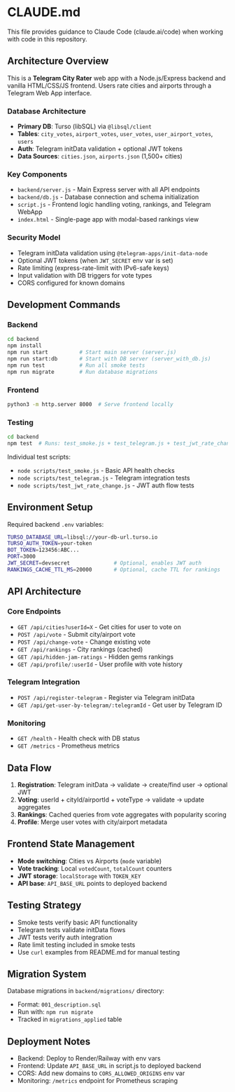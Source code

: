 # CLAUDE.md

This file provides guidance to Claude Code (claude.ai/code) when working with code in this repository.

## Architecture Overview

This is a **Telegram City Rater** web app with a Node.js/Express backend and vanilla HTML/CSS/JS frontend. Users rate cities and airports through a Telegram Web App interface.

### Database Architecture
- **Primary DB**: Turso (libSQL) via `@libsql/client` 
- **Tables**: `city_votes`, `airport_votes`, `user_votes`, `user_airport_votes`, `users`
- **Auth**: Telegram initData validation + optional JWT tokens
- **Data Sources**: `cities.json`, `airports.json` (1,500+ cities)

### Key Components
- `backend/server.js` - Main Express server with all API endpoints
- `backend/db.js` - Database connection and schema initialization
- `script.js` - Frontend logic handling voting, rankings, and Telegram WebApp
- `index.html` - Single-page app with modal-based rankings view

### Security Model
- Telegram initData validation using `@telegram-apps/init-data-node`
- Optional JWT tokens (when `JWT_SECRET` env var is set)
- Rate limiting (express-rate-limit with IPv6-safe keys)
- Input validation with DB triggers for vote types
- CORS configured for known domains

## Development Commands

### Backend
```bash
cd backend
npm install
npm run start          # Start main server (server.js)
npm run start:db       # Start with DB server (server_with_db.js)
npm run test           # Run all smoke tests
npm run migrate        # Run database migrations
```

### Frontend
```bash
python3 -m http.server 8000  # Serve frontend locally
```

### Testing
```bash
cd backend
npm test  # Runs: test_smoke.js + test_telegram.js + test_jwt_rate_change.js
```

Individual test scripts:
- `node scripts/test_smoke.js` - Basic API health checks
- `node scripts/test_telegram.js` - Telegram integration tests
- `node scripts/test_jwt_rate_change.js` - JWT auth flow tests

## Environment Setup

Required backend `.env` variables:
```bash
TURSO_DATABASE_URL=libsql://your-db-url.turso.io
TURSO_AUTH_TOKEN=your-token
BOT_TOKEN=123456:ABC...
PORT=3000
JWT_SECRET=devsecret              # Optional, enables JWT auth
RANKINGS_CACHE_TTL_MS=20000       # Optional, cache TTL for rankings
```

## API Architecture

### Core Endpoints
- `GET /api/cities?userId=X` - Get cities for user to vote on
- `POST /api/vote` - Submit city/airport vote
- `POST /api/change-vote` - Change existing vote
- `GET /api/rankings` - City rankings (cached)
- `GET /api/hidden-jam-ratings` - Hidden gems rankings
- `GET /api/profile/:userId` - User profile with vote history

### Telegram Integration
- `POST /api/register-telegram` - Register via Telegram initData
- `GET /api/get-user-by-telegram/:telegramId` - Get user by Telegram ID

### Monitoring
- `GET /health` - Health check with DB status
- `GET /metrics` - Prometheus metrics

## Data Flow

1. **Registration**: Telegram initData → validate → create/find user → optional JWT
2. **Voting**: userId + cityId/airportId + voteType → validate → update aggregates
3. **Rankings**: Cached queries from vote aggregates with popularity scoring
4. **Profile**: Merge user votes with city/airport metadata

## Frontend State Management

- **Mode switching**: Cities vs Airports (`mode` variable)
- **Vote tracking**: Local `votedCount`, `totalCount` counters
- **JWT storage**: `localStorage` with `TOKEN_KEY`
- **API base**: `API_BASE_URL` points to deployed backend

## Testing Strategy

- Smoke tests verify basic API functionality
- Telegram tests validate initData flows
- JWT tests verify auth integration
- Rate limit testing included in smoke tests
- Use `curl` examples from README.md for manual testing

## Migration System

Database migrations in `backend/migrations/` directory:
- Format: `001_description.sql`
- Run with: `npm run migrate`
- Tracked in `migrations_applied` table

## Deployment Notes

- Backend: Deploy to Render/Railway with env vars
- Frontend: Update `API_BASE_URL` in script.js to deployed backend
- CORS: Add new domains to `CORS_ALLOWED_ORIGINS` env var
- Monitoring: `/metrics` endpoint for Prometheus scraping